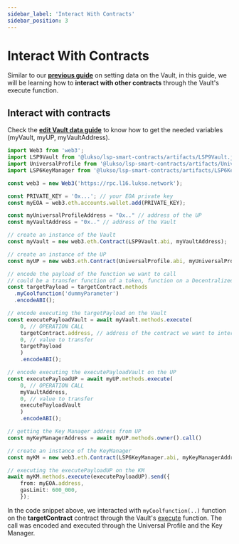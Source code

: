 ```yaml
---
sidebar_label: 'Interact With Contracts'
sidebar_position: 3
---
```


# Interact With Contracts

Similar to our **[previous guide](./edit-vault-data.md)** on setting data on the Vault, in this guide, we will be learning how to **interact with other contracts** through the Vault's execute function.

## Interact with contracts

Check the **[edit Vault data guide](./edit-vault-data.md)** to know how to get the needed variables (myVault, myUP, myVaultAddress).

```typescript title="Interacting with other contracts through the vault"
import Web3 from 'web3';
import LSP9Vault from '@lukso/lsp-smart-contracts/artifacts/LSP9Vault.json';
import UniversalProfile from '@lukso/lsp-smart-contracts/artifacts/UniversalProfile.json';
import LSP6KeyManager from '@lukso/lsp-smart-contracts/artifacts/LSP6KeyManager.json';

const web3 = new Web3('https://rpc.l16.lukso.network');

const PRIVATE_KEY = '0x...'; // your EOA private key
const myEOA = web3.eth.accounts.wallet.add(PRIVATE_KEY);

const myUniversalProfileAddress = "0x.." // address of the UP
const myVaultAddress = "0x.." // address of the Vault

// create an instance of the Vault
const myVault = new web3.eth.Contract(LSP9Vault.abi, myVaultAddress);

// create an instance of the UP
const myUP = new web3.eth.Contract(UniversalProfile.abi, myUniversalProfileAddress);

// encode the payload of the function we want to call 
// could be a transfer function of a token, function on a Decentralized exchange, etc.
const targetPayload = targetContract.methods
  .myCoolfunction('dummyParameter')
  .encodeABI();

// encode executing the targetPayload on the Vault
const executePayloadVault = await myVault.methods.execute(
    0, // OPERATION CALL
    targetContract.address, // address of the contract we want to interact with
    0, // value to transfer
    targetPayload
    )
    .encodeABI();

// encode executing the executePayloadVault on the UP
const executePayloadUP = await myUP.methods.execute(
    0, // OPERATION CALL
    myVaultAddress,
    0, // value to transfer
    executePayloadVault
    )
    .encodeABI();

// getting the Key Manager address from UP
const myKeyManagerAddress = await myUP.methods.owner().call()

// create an instance of the KeyManager
const myKM = new web3.eth.Contract(LSP6KeyManager.abi, myKeyManagerAddress);

// executing the executePayloadUP on the KM
await myKM.methods.execute(executePayloadUP).send({
    from: myEOA.address,
    gasLimit: 600_000,
    });
```

In the code snippet above, we interacted with `myCoolfunction(..)` function on the **targetContract** contract through the Vault's [execute](../../standards/smart-contracts/lsp9-vault.md#execute) function. The call was encoded and executed through the Universal Profile and the Key Manager.
